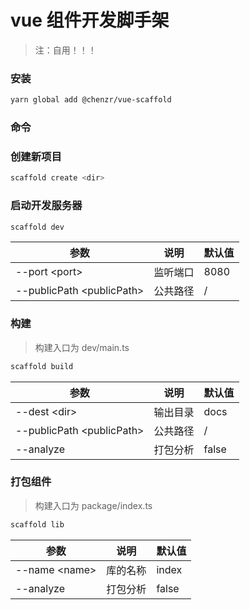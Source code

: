 # vue 组件开发脚手架

> 注：自用！！！

### 安装

```bash
yarn global add @chenzr/vue-scaffold
```

### 命令

### 创建新项目

```bash
scaffold create <dir>
```

### 启动开发服务器

```bash
scaffold dev
```

| 参数                        | 说明     | 默认值 |
| --------------------------- | ------- | ------ |
| --port \<port\>             | 监听端口 | 8080   |
| --publicPath \<publicPath\> | 公共路径 | /      |

### 构建

> 构建入口为 dev/main.ts

```bash
scaffold build
```

| 参数                        | 说明     | 默认值 |
| --------------------------- | ------- | ------ |
| --dest \<dir\>              | 输出目录 | docs   |
| --publicPath \<publicPath\> | 公共路径 | /      |
| --analyze                   | 打包分析 | false  |

### 打包组件

> 构建入口为 package/index.ts

```bash
scaffold lib
```

| 参数                        | 说明     | 默认值 |
| --------------------------- | ------- | ------ |
| --name \<name\>             | 库的名称 | index  |
| --analyze                   | 打包分析 | false  |